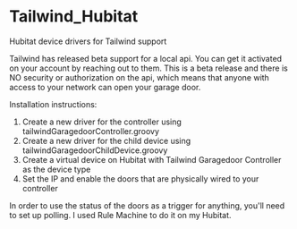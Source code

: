 # Tailwind_Hubitat
Hubitat device drivers for Tailwind support

Tailwind has released beta support for a local api. You can get it activated on your account by reaching out to them.  This is a beta release and there is NO security or authorization on the api, which means that anyone with access to your network can open your garage door.  


Installation instructions:
1. Create a new driver for the controller using tailwindGaragedoorController.groovy
2. Create a new driver for the child device using tailwindGaragedoorChildDevice.groovy
3. Create a virtual device on Hubitat with Tailwind Garagedoor Controller as the device type
4. Set the IP and enable the doors that are physically wired to your controller

In order to use the status of the doors as a trigger for anything, you'll need to set up polling. I used Rule Machine to do it on my Hubitat.

